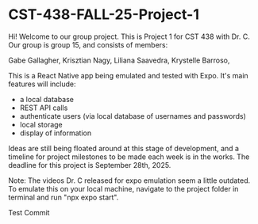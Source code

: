 # CST-438-FALL-25-Project-1

Hi! Welcome to our group project. This is Project 1
for CST 438 with Dr. C. Our group is group 15, and consists of members:

Gabe Gallagher, 
Krisztian Nagy, 
Liliana Saavedra, 
Krystelle Barroso, 

This is a React Native app being emulated and tested with Expo.
It's main features will include:

- a local database
- REST API calls
- authenticate users (via local database of usernames and passwords)
- local storage
- display of information

Ideas are still being floated around at this stage of development, 
and a timeline for project milestones to be made each week is in the works. The deadline for this project is September 28th, 2025.

Note: The videos Dr. C released for expo emulation seem a little outdated. To emulate this on your local machine, navigate to the project folder in terminal and run "npx expo start".

Test Commit